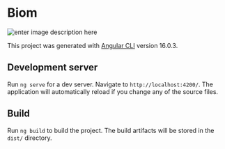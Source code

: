 # Biom
![enter image description here](https://cdn.shopify.com/s/files/1/0569/9921/5270/files/Social_share_image_24b82029-0b00-4f51-ab68-8def53d4a2b6.png?v=1634928424)


This project was generated with [Angular CLI](https://github.com/angular/angular-cli) version 16.0.3.

## Development server

Run `ng serve` for a dev server. Navigate to `http://localhost:4200/`. The application will automatically reload if you change any of the source files.

## Build

Run `ng build` to build the project. The build artifacts will be stored in the `dist/` directory.